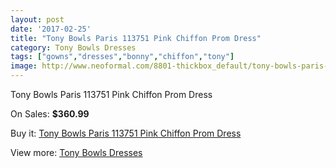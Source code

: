 ```yaml
---
layout: post
date: '2017-02-25'
title: "Tony Bowls Paris 113751 Pink Chiffon Prom Dress"
category: Tony Bowls Dresses
tags: ["gowns","dresses","bonny","chiffon","tony"]
image: http://www.neoformal.com/8801-thickbox_default/tony-bowls-paris-113751-pink-chiffon-prom-dress.jpg
---
```

Tony Bowls Paris 113751 Pink Chiffon Prom Dress

On Sales: **$360.99**
<a href="https://www.neoformal.com/en/tony-bowls-dresses/3095-tony-bowls-paris-113751-pink-chiffon-prom-dress.html"><amp-img layout="responsive" width="600" height="600" src="//www.neoformal.com/8801-thickbox_default/tony-bowls-paris-113751-pink-chiffon-prom-dress.jpg" alt="Tony Bowls Paris 113751 Pink Chiffon Prom Dress 0" /></a>
<a href="https://www.neoformal.com/en/tony-bowls-dresses/3095-tony-bowls-paris-113751-pink-chiffon-prom-dress.html"><amp-img layout="responsive" width="600" height="600" src="//www.neoformal.com/8804-thickbox_default/tony-bowls-paris-113751-pink-chiffon-prom-dress.jpg" alt="Tony Bowls Paris 113751 Pink Chiffon Prom Dress 1" /></a>
<a href="https://www.neoformal.com/en/tony-bowls-dresses/3095-tony-bowls-paris-113751-pink-chiffon-prom-dress.html"><amp-img layout="responsive" width="600" height="600" src="//www.neoformal.com/8803-thickbox_default/tony-bowls-paris-113751-pink-chiffon-prom-dress.jpg" alt="Tony Bowls Paris 113751 Pink Chiffon Prom Dress 2" /></a>
<a href="https://www.neoformal.com/en/tony-bowls-dresses/3095-tony-bowls-paris-113751-pink-chiffon-prom-dress.html"><amp-img layout="responsive" width="600" height="600" src="//www.neoformal.com/8802-thickbox_default/tony-bowls-paris-113751-pink-chiffon-prom-dress.jpg" alt="Tony Bowls Paris 113751 Pink Chiffon Prom Dress 3" /></a>

Buy it: [Tony Bowls Paris 113751 Pink Chiffon Prom Dress](https://www.neoformal.com/en/tony-bowls-dresses/3095-tony-bowls-paris-113751-pink-chiffon-prom-dress.html "Tony Bowls Paris 113751 Pink Chiffon Prom Dress")

View more: [Tony Bowls Dresses](https://www.neoformal.com/en/33-tony-bowls-dresses "Tony Bowls Dresses")